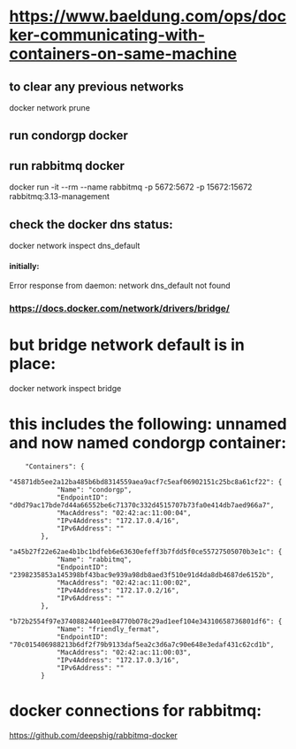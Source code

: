 
# https://www.baeldung.com/ops/docker-communicating-with-containers-on-same-machine

## to clear any previous networks
docker network prune

## run condorgp docker


## run rabbitmq docker
docker run -it --rm --name rabbitmq -p 5672:5672 -p 15672:15672 rabbitmq:3.13-management

## check the docker dns status:
docker network inspect dns_default 
#### initially:
Error response from daemon: network dns_default not found

### https://docs.docker.com/network/drivers/bridge/

# but bridge network default is in place:
docker network inspect bridge  

# this includes the following: unnamed and now named condorgp container:
        "Containers": {
            "45871db5ee2a12ba485b6bd8314559aea9acf7c5eaf06902151c25bc8a61cf22": {
                "Name": "condorgp",
                "EndpointID": "d0d79ac17bde7d44a66552be6c71370c332d4515707b73fa0e414db7aed966a7",
                "MacAddress": "02:42:ac:11:00:04",
                "IPv4Address": "172.17.0.4/16",
                "IPv6Address": ""
            },
            "a45b27f22e62ae4b1bc1bdfeb6e63630efeff3b7fdd5f0ce55727505070b3e1c": {
                "Name": "rabbitmq",
                "EndpointID": "2398235853a145398bf43bac9e939a98db8aed3f510e91d4da8db4687de6152b",
                "MacAddress": "02:42:ac:11:00:02",
                "IPv4Address": "172.17.0.2/16",
                "IPv6Address": ""
            },
            "b72b2554f97e37408824401ee84770b078c29ad1eef104e34310658736801df6": {
                "Name": "friendly_fermat",
                "EndpointID": "70c015406988213b6df2f79b9133daf5ea2c3d6a7c90e648e3edaf431c62cd1b",
                "MacAddress": "02:42:ac:11:00:03",
                "IPv4Address": "172.17.0.3/16",
                "IPv6Address": ""
            }

# docker connections for rabbitmq:
https://github.com/deepshig/rabbitmq-docker

